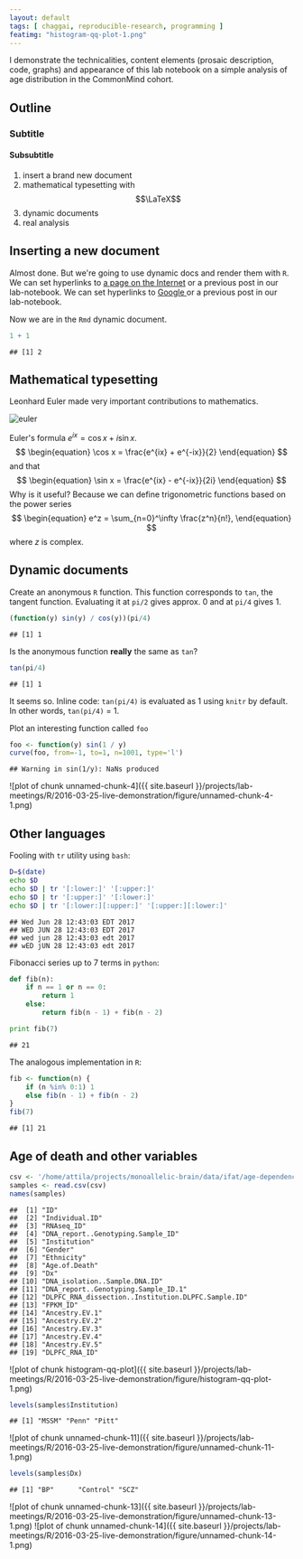```yaml
---
layout: default
tags: [ chaggai, reproducible-research, programming ]
featimg: "histogram-qq-plot-1.png"
---
```


I demonstrate the technicalities, content elements (prosaic description, code, graphs) and appearance of this lab notebook on a simple analysis of age distribution in the CommonMind cohort.

## Outline

### Subtitle

#### Subsubtitle

1. insert a brand new document
2. mathematical typesetting with $$\LaTeX$$
1. dynamic documents
3. real analysis

## Inserting a new document

Almost done.  But we're going to use dynamic docs and render them with `R`.  We can set hyperlinks to [a page on the Internet] or a previous post in our lab-notebook.  We can set hyperlinks to [ Google ] or a previous post in our lab-notebook.

Now we are in the `Rmd` dynamic document.


```r
1 + 1
```

```
## [1] 2
```

## Mathematical typesetting

Leonhard Euler made very important contributions to mathematics.

![euler](euler.jpg)

Euler's formula $e^{ix} = \cos x + i \sin x$.
$$
\begin{equation}
\cos x = \frac{e^{ix} + e^{-ix}}{2}
\end{equation}
$$
and that
$$
\begin{equation}
\sin x = \frac{e^{ix} - e^{-ix}}{2i}
\end{equation}
$$
Why is it useful?  Because we can define trigonometric functions based on the power series
$$
\begin{equation}
e^z = \sum_{n=0}^\infty \frac{z^n}{n!},
\end{equation}
$$
where $z$ is complex.

## Dynamic documents

Create an anonymous `R` function.  This function corresponds to `tan`, the tangent function. Evaluating it at `pi/2` gives approx. $0$ and at `pi/4` gives $1$.

```r
(function(y) sin(y) / cos(y))(pi/4)
```

```
## [1] 1
```

Is the anonymous function **really** the same as `tan`?

```r
tan(pi/4)
```

```
## [1] 1
```
It seems so.
Inline code: `tan(pi/4)` is evaluated as 1 using `knitr` by default.  In other words, `tan(pi/4)` = 1.

Plot an interesting function called `foo`


```r
foo <- function(y) sin(1 / y)
curve(foo, from=-1, to=1, n=1001, type='l')
```

```
## Warning in sin(1/y): NaNs produced
```

![plot of chunk unnamed-chunk-4]({{ site.baseurl }}/projects/lab-meetings/R/2016-03-25-live-demonstration/figure/unnamed-chunk-4-1.png)

## Other languages

Fooling with `tr` utility using `bash`:



```bash
D=$(date)
echo $D
echo $D | tr '[:lower:]' '[:upper:]'
echo $D | tr '[:upper:]' '[:lower:]'
echo $D | tr '[:lower:][:upper:]' '[:upper:][:lower:]'
```

```
## Wed Jun 28 12:43:03 EDT 2017
## WED JUN 28 12:43:03 EDT 2017
## wed jun 28 12:43:03 edt 2017
## wED jUN 28 12:43:03 edt 2017
```

Fibonacci series up to 7 terms in `python`:



```python
def fib(n):
    if n == 1 or n == 0:
        return 1
    else:
        return fib(n - 1) + fib(n - 2)

print fib(7)
```

```
## 21
```

The analogous implementation in `R`:



```r
fib <- function(n) {
    if (n %in% 0:1) 1
    else fib(n - 1) + fib(n - 2)
}
fib(7)
```

```
## [1] 21
```

## Age of death and other variables


```r
csv <- '/home/attila/projects/monoallelic-brain/data/ifat/age-dependence/samples.csv'
samples <- read.csv(csv)
names(samples)
```

```
##  [1] "ID"                                               
##  [2] "Individual.ID"                                    
##  [3] "RNAseq_ID"                                        
##  [4] "DNA_report..Genotyping.Sample_ID"                 
##  [5] "Institution"                                      
##  [6] "Gender"                                           
##  [7] "Ethnicity"                                        
##  [8] "Age.of.Death"                                     
##  [9] "Dx"                                               
## [10] "DNA_isolation..Sample.DNA.ID"                     
## [11] "DNA_report..Genotyping.Sample_ID.1"               
## [12] "DLPFC_RNA_dissection..Institution.DLPFC.Sample.ID"
## [13] "FPKM_ID"                                          
## [14] "Ancestry.EV.1"                                    
## [15] "Ancestry.EV.2"                                    
## [16] "Ancestry.EV.3"                                    
## [17] "Ancestry.EV.4"                                    
## [18] "Ancestry.EV.5"                                    
## [19] "DLPFC_RNA_ID"
```


![plot of chunk histogram-qq-plot]({{ site.baseurl }}/projects/lab-meetings/R/2016-03-25-live-demonstration/figure/histogram-qq-plot-1.png)


```r
levels(samples$Institution)
```

```
## [1] "MSSM" "Penn" "Pitt"
```
![plot of chunk unnamed-chunk-11]({{ site.baseurl }}/projects/lab-meetings/R/2016-03-25-live-demonstration/figure/unnamed-chunk-11-1.png)

```r
levels(samples$Dx)
```

```
## [1] "BP"      "Control" "SCZ"
```

![plot of chunk unnamed-chunk-13]({{ site.baseurl }}/projects/lab-meetings/R/2016-03-25-live-demonstration/figure/unnamed-chunk-13-1.png)
![plot of chunk unnamed-chunk-14]({{ site.baseurl }}/projects/lab-meetings/R/2016-03-25-live-demonstration/figure/unnamed-chunk-14-1.png)

[a page on the Internet]: http://jupyter.org
[ Google ]: http://google.com
<!-- MathJax scripts -->
<script type="text/javascript" src="https://cdn.mathjax.org/mathjax/latest/MathJax.js?config=TeX-AMS-MML_HTMLorMML"></script>
